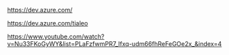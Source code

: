 https://dev.azure.com/

https://dev.azure.com/tialeo

https://www.youtube.com/watch?v=Nu33FKoGyWY&list=PLaFzfwmPR7_Ifxq-udm66fhReFeGOe2x_&index=4
